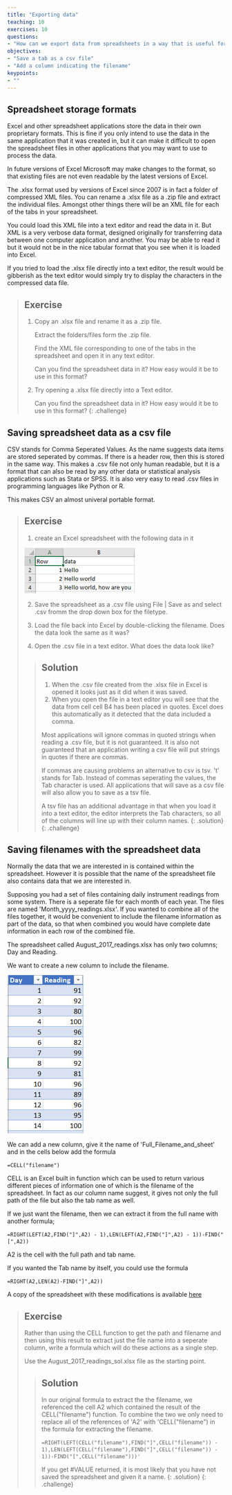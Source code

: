 ```yaml
---
title: "Exporting data"
teaching: 10
exercises: 10
questions:
- "How can we export data from spreadsheets in a way that is useful for downstream applications?"
objectives:
- "Save a tab as a csv file"
- "Add a column indicating the filename"
keypoints:
- ""
---
```


## Spreadsheet storage formats

Excel and other spreadsheet applications store the data in their own proprietary formats. 
This is fine if you only intend to use the data in the same application that it was created in, but it
can make it difficult to open the spreadsheet files in other applications that you may want to use to 
process the data.

In future versions of Excel Microsoft may make changes to the format, so that existing files are not even readable by the latest versions of Excel.


The .xlsx format used by versions of Excel since 2007 is in fact a folder of compressed XML files. 
You can rename a .xlsx file as a .zip file and extract the individual files. 
Amongst other things there will be an XML file for each of the tabs in your spreadsheet.

You could load this XML file into a text editor and read the data in it. But XML is a very verbose data format, designed originally for 
transferring data between one computer application and another. You may be able to read it but it would not be in the nice tabular format
that you see when it is loaded into Excel.

If you tried to load the .xlsx file directly into a text editor, the result would be gibberish as the text editor 
would simply try to display the characters in the compressed data file.


> ## Exercise
> 
> 1. Copy an .xlsx file and rename it as a .zip file.
> 
>    Extract the folders/files form the .zip file.
> 
>    Find the XML file corresponding to one of the tabs in the spreadsheet and open it in any text editor.
> 
>    Can you find the spreadsheet data in it? How easy would it be to use in this format?
> 2. Try opening a .xlsx file directly into a Text editor. 
> 
>    Can you find the spreadsheet data in it? How easy would it be to use in this format?
{: .challenge}

## Saving spreadsheet data as a csv file

CSV  stands for Comma Seperated Values. As the name suggests data items are stored seperated by commas. 
If there is a header row, then this is stored in the same way.
This makes a .csv file not only human readable, but it is a format that can also be read by any other data or 
statistical analysis applications such as Stata or SPSS.
It is also very easy to read .csv files in programming languages like Python or R.

This makes CSV an almost univeral portable format. 

> ## Exercise
> 1. create an Excel spreadsheet with the following data in it 
> 
> ![link_to_simple_data](../fig/spreadsheet_simple_data_01.png)
> 
> 2. Save the spreadsheet as a .csv file using
>    File | Save as   and select .csv fromm  the drop down box for the filetype.
> 
> 3. Load the file back into Excel by double-clicking the filename. Does the data look the same as it was?
> 
> 4. Open the .csv file in a text editor. What does the data look like?
> 
> > ## Solution
> > 
> > 1. When the .csv file created from the .xlsx file in Excel is opened it looks just as it did when it was saved.
> > 2. When you open the file in a text editor you will see that the data from cell  cell B4 has been placed in quotes.
> >    Excel does this automatically as it detected that the data included a comma. 
> > 
> > Most applications will ignore commas in quoted strings when reading a .csv file, but it is not guaranteed. 
> > It is also not guaranteed that an application writing a csv file will put strings in quotes if there are commas.
> > 
> > If commas are causing problems an alternative to csv is tsv. 't' stands for Tab. Instead of commas seperating the values, the Tab character is used.
> > All applications that will save as a csv file will also allow you to save as a tsv file.
> > 
> > A tsv file has an additional advantage in that when you load it into a text editor, the editor interprets the Tab characters, so all of the columns will
> > line up with their column names.
> {: .solution}
{: .challenge}


## Saving filenames with the spreadsheet data

Normally the data that we are interested in is contained within the spreadsheet. However it is possible that the name 
of the spreadsheet file also contains data that we are interested in.

Supposing you had a set of files containing daily instrument readings from some system. 
There is a seperate file for each month of each year. The files are named 'Month_yyyy_readings.xlsx'. 
If you wanted to combine all of the files together, it would be convenient to include the filename information as part of the data,
so that when combined you would have complete date information in each row of the combined file.

The spreadsheet called August_2017_readings.xlsx has only two columns; Day and Reading. 

We want to create a new column to include the filename.

![August_2017_readings](../fig/Spreadsheets_dates_04.png)


We can add a new column, give it the name of 'Full_Filename_and_sheet' and in the cells below add the formula 

~~~
=CELL("filename")
~~~

CELL is an Excel built in function which can be used to return various different pieces of information one of which is the filename
of the spreadsheet. In fact as our column name suggest, it gives not only the full path of the file but also the tab name as well.

If we just want the filename, then we can extract it from the full name with another formula; 

~~~
=RIGHT(LEFT(A2,FIND("]",A2) - 1),LEN(LEFT(A2,FIND("]",A2) - 1))-FIND("[",A2))
~~~

A2 is the cell with the full path and tab name. 

If you wanted the Tab name by itself, you could use the formula 

~~~
=RIGHT(A2,LEN(A2)-FIND("]",A2))
~~~

A copy of the spreadsheet with these modifications is available [here](../data/August_2017_readings_sol.xlsx)

> ## Exercise
> 
> Rather than using the CELL function to get the path and filename and then using this result to extract just the file name into a seperate column, write a formula which will do these actions as a single step.
> 
> Use the August_2017_readings_sol.xlsx file as the starting point.
> 
> > ## Solution
> > 
> > In our original formula to extract the the filename, we referenced the cell A2 which contained the result of the CELL("filename") function. To combine the two we only need to replace all of the references of 'A2' with 'CELL("filename") in the formula for extracting the filename.
> > 
> > ~~~
> > =RIGHT(LEFT(CELL("filename"),FIND("]",CELL("filename")) - 1),LEN(LEFT(CELL("filename"),FIND("]",CELL("filename")) - 1))-FIND("[",CELL("filename")))'
> > ~~~
> >
> > If you get #VALUE returned, it is most likely that you have not saved the spreadsheet and given it a name.
> {: .solution}
{: .challenge}

